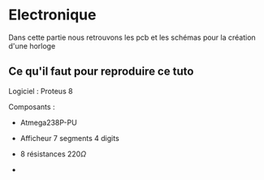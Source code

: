 # Electronique

Dans cette partie nous retrouvons les pcb et les schémas pour la création d'une horloge

## Ce qu'il faut pour reproduire ce tuto

Logiciel : Proteus 8

Composants :

* Atmega238P-PU

* Afficheur 7 segments 4 digits

* 8 résistances $220 \Omega$

* 
